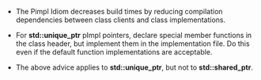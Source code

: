 - The Pimpl Idiom decreases build times by reducing compilation dependencies between class clients and class implementations.

- For **std::unique_ptr** pImpl pointers, declare special member functions in the class header, but implement them in the implementation file. Do this even if the default function implementations are acceptable.

- The above advice applies to **std::unique_ptr**, but not to **std::shared_ptr**.
